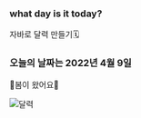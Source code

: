### what day is it today?
자바로 달력 만들기🗓

### 오늘의 날짜는 2022년 4월 9일
🌼봄이 왔어요🌼

![달력](https://user-images.githubusercontent.com/80873447/162564197-cb8d496a-f6a3-4d1a-80a1-55b517682aee.JPG)
